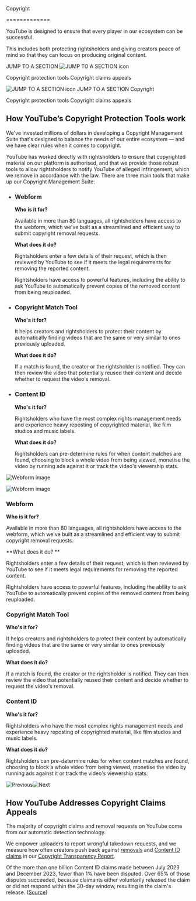 Copyright


=============

YouTube is designed to ensure that every player in our ecosystem can be successful.

This includes both protecting rightsholders and giving creators peace of mind so that they can focus on producing original content.

JUMP TO A SECTION ![JUMP TO A SECTION icon](/howyoutubeworks/static/images/arrow_drop_dow_black.svg)

Copyright protection tools Copyright claims appeals

![JUMP TO A SECTION icon](/howyoutubeworks/static/images/arrow_drop_dow_black.svg) JUMP TO A SECTION Copyright

Copyright protection tools Copyright claims appeals

How YouTube’s Copyright Protection Tools work
---------------------------------------------

We've invested millions of dollars in developing a Copyright Management Suite that's designed to balance the needs of our entire ecosystem — and we have clear rules when it comes to copyright.

YouTube has worked directly with rightsholders to ensure that copyrighted material on our platform is authorised, and that we provide those robust tools to allow rightsholders to notify YouTube of alleged infringement, which we remove in accordance with the law. There are three main tools that make up our Copyright Management Suite:

*   ### Webform
    
    **Who is it for?**
    
    Available in more than 80 languages, all rightsholders have access to the webform, which we've built as a streamlined and efficient way to submit copyright removal requests.
    
    **What does it do?**
    
    Rightsholders enter a few details of their request, which is then reviewed by YouTube to see if it meets the legal requirements for removing the reported content.
    
    Rightsholders have access to powerful features, including the ability to ask YouTube to automatically prevent copies of the removed content from being reuploaded.
    
*   ### Copyright Match Tool
    
    **Who's it for?**
    
    It helps creators and rightsholders to protect their content by automatically finding videos that are the same or very similar to ones previously uploaded.
    
    **What does it do?**
    
    If a match is found, the creator or the rightsholder is notified. They can then review the video that potentially reused their content and decide whether to request the video's removal.
    
*   ### Content ID
    
    **Who's it for?**
    
    Rightsholders who have the most complex rights management needs and experience heavy reposting of copyrighted material, like film studios and music labels.
    
    **What does it do?**
    
    Rightsholders can pre-determine rules for when content matches are found, choosing to block a whole video from being viewed, monetise the video by running ads against it or track the video's viewership stats.
    

![Webform image](https://kstatic.googleusercontent.com/files/0f126b763c36f42707ff66571ddcafdbf66a88bc199c41026fe814e0b4ad34493441d1f16733a804b36da2b32f627440fae6056536983b98e19f7ae526e67d46=w1080)

![Webform image](https://kstatic.googleusercontent.com/files/0f126b763c36f42707ff66571ddcafdbf66a88bc199c41026fe814e0b4ad34493441d1f16733a804b36da2b32f627440fae6056536983b98e19f7ae526e67d46=w1080)

### Webform

**Who is it for?**

Available in more than 80 languages, all rightsholders have access to the webform, which we've built as a streamlined and efficient way to submit copyright removal requests.

\*\*What does it do? \*\*

Rightsholders enter a few details of their request, which is then reviewed by YouTube to see if it meets legal requirements for removing the reported content.

Rightsholders have access to powerful features, including the ability to ask YouTube to automatically prevent copies of the removed content from being reuploaded.

### Copyright Match Tool

**Who's it for?**

It helps creators and rightsholders to protect their content by automatically finding videos that are the same or very similar to ones previously uploaded.

**What does it do?**

If a match is found, the creator or the rightsholder is notified. They can then review the video that potentially reused their content and decide whether to request the video's removal.

### Content ID

**Who's it for?**

Rightsholders who have the most complex rights management needs and experience heavy reposting of copyrighted material, like film studios and music labels.

**What does it do?**

Rightsholders can pre-determine rules for when content matches are found, choosing to block a whole video from being viewed, monetise the video by running ads against it or track the video's viewership stats.

 ![Previous](https://fonts.gstatic.com/s/i/googlematerialicons/navigate_before/v10/24px.svg)![Next](https://fonts.gstatic.com/s/i/googlematerialicons/navigate_next/v10/24px.svg)

How YouTube Addresses Copyright Claims Appeals
----------------------------------------------

The majority of copyright claims and removal requests on YouTube come from our automatic detection technology.

We empower uploaders to report wrongful takedown requests, and we measure how often creators push back against [removals](https://support.google.com/youtube/answer/2807684?en-GB&sjid=10233159174352341243-NA) and [Content ID claims](https://support.google.com/youtube/answer/2797454?en-GB&sjid=10233159174352341243-NA) in our [Copyright Transparency Report](https://transparencyreport.google.com/youtube-copyright/intro?en_GB).

Of the more than one billion Content ID claims made between July 2023 and December 2023, fewer than 1% have been disputed. Over 65% of those disputes succeeded, because claimants either voluntarily released the claim or did not respond within the 30-day window, resulting in the claim's release. ([Source](https://transparencyreport.google.com/youtube-copyright/balanced-ecosystem?en_GB))